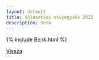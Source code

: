 ```yaml
---
layout: default
title: Választási névjegyzék 2022
description: Benk
---
```


{% include Benk.html %}

[Vissza](./)